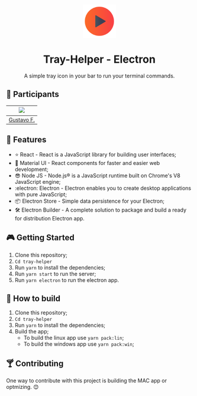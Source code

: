 <h1 align="center">
<br>
  <img src="public/icon.png" alt="Tray-Helper-Icon" width="90">
<br>
<br>
Tray-Helper - Electron
</h1>

<p align="center">A simple tray icon in your bar to run your terminal commands.</p>

## :busts_in_silhouette: Participants

| [<img src="https://avatars1.githubusercontent.com/u/48556195?s=460&u=37860cc900585cadbff85e85089b22e0717008be&v=4" width="75px;"/>](https://github.com/diego3g)
| :-----------------------------------------------------------------------------------------------------------------: |
| [Gustavo F.](https://github.com/diego3g)

## :blue_book: Features

- :star: React - React is a JavaScript library for building user interfaces;
  <br/>
- :dress: Material UI - React components for faster and easier web development;
  <br/>
- :sunglasses: Node JS - Node.js® is a JavaScript runtime built on Chrome's V8 JavaScript engine;
  <br/>
- :electron: Electron - Electron enables you to create desktop applications with pure JavaScript;
  <br/>
- :package: Electron Store - Simple data persistence for your Electron;
  <br/>
- :hammer_and_wrench: Electron Builder - A complete solution to package and build a ready for distribution Electron app.

## :video_game: Getting Started

1. Clone this repository;
2. `Cd tray-helper`
3. Run `yarn` to install the dependencies;
4. Run `yarn start` to run the server;
5. Run `yarn electron` to run the electron app.

## :hammer: How to build

1. Clone this repository;
2. `Cd tray-helper`
3. Run `yarn` to install the dependencies;
4. Build the app;
   - To build the linux app use `yarn pack:lin`;
   - To build the windows app use `yarn pack:win`;

## :cocktail: Contributing

One way to contribute with this project is building the MAC app or optmizing. :blush:
